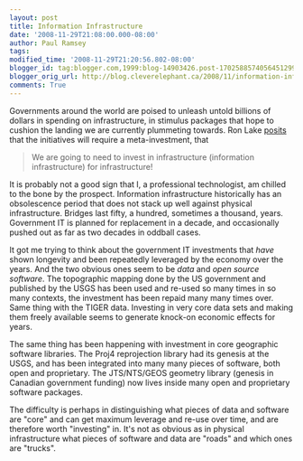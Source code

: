 ```yaml
---
layout: post
title: Information Infrastructure
date: '2008-11-29T21:08:00.000-08:00'
author: Paul Ramsey
tags: 
modified_time: '2008-11-29T21:20:56.802-08:00'
blogger_id: tag:blogger.com,1999:blog-14903426.post-1702588574056451299
blogger_orig_url: http://blog.cleverelephant.ca/2008/11/information-infrastructure.html
comments: True
---
```


Governments around the world are poised to unleash untold billions of dollars in spending on infrastructure, in stimulus packages that hope to cushion the landing we are currently plummeting towards.  Ron Lake [posits](http://www.galdosinc.com/archives/551) that the initiatives will require a meta-investment, that

<blockquote>We are going to need to invest in infrastructure (information infrastructure) for infrastructure!</blockquote>

It is probably not a good sign that I, a professional technologist, am chilled to the bone by the prospect.  Information infrastructure historically has an obsolescence period that does not stack up well against physical infrastructure. Bridges last fifty, a hundred, sometimes a thousand, years. Government IT is planned for replacement in a decade, and occasionally pushed out as far as two decades in oddball cases.

It got me trying to think about the government IT investments that *have* shown longevity and been repeatedly leveraged by the economy over the years.  And the two obvious ones seem to be *data* and *open source software*.  The topographic mapping done by the US government and published by the USGS has been used and re-used so many times in so many contexts, the investment has been repaid many many times over.  Same thing with the TIGER data.  Investing in very core data sets and making them freely available seems to generate knock-on economic effects for years.

The same thing has been happening with investment in core geographic software libraries. The Proj4 reprojection library had its genesis at the USGS, and has been integrated into many many pieces of software, both open and proprietary.  The JTS/NTS/GEOS geometry library (genesis in Canadian government funding) now lives inside many open and proprietary software packages.  

The difficulty is perhaps in distinguishing what pieces of data and software are "core" and can get maximum leverage and re-use over time, and are therefore worth "investing" in. It's not as obvious as in physical infrastructure what pieces of software and data are "roads" and which ones are "trucks".


